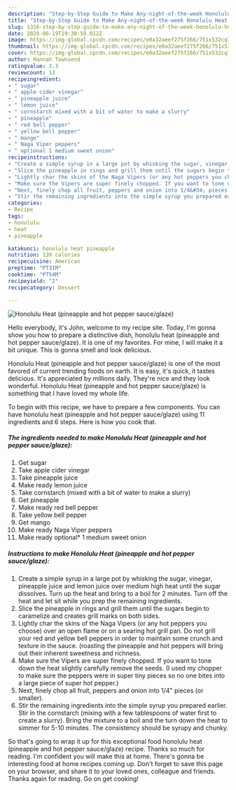 ```yaml
---
description: "Step-by-Step Guide to Make Any-night-of-the-week Honolulu Heat (pineapple and hot pepper sauce/glaze)"
title: "Step-by-Step Guide to Make Any-night-of-the-week Honolulu Heat (pineapple and hot pepper sauce/glaze)"
slug: 1316-step-by-step-guide-to-make-any-night-of-the-week-honolulu-heat-pineapple-and-hot-pepper-sauce-glaze
date: 2020-06-19T19:30:59.012Z
image: https://img-global.cpcdn.com/recipes/e0a32aeef275f266/751x532cq70/honolulu-heat-pineapple-and-hot-pepper-sauceglaze-recipe-main-photo.jpg
thumbnail: https://img-global.cpcdn.com/recipes/e0a32aeef275f266/751x532cq70/honolulu-heat-pineapple-and-hot-pepper-sauceglaze-recipe-main-photo.jpg
cover: https://img-global.cpcdn.com/recipes/e0a32aeef275f266/751x532cq70/honolulu-heat-pineapple-and-hot-pepper-sauceglaze-recipe-main-photo.jpg
author: Hannah Townsend
ratingvalue: 3.3
reviewcount: 13
recipeingredient:
- " sugar"
- " apple cider vinegar"
- " pineapple juice"
- " lemon juice"
- " cornstarch mixed with a bit of water to make a slurry"
- " pineapple"
- " red bell pepper"
- " yellow bell pepper"
- " mango"
- " Naga Viper peppers"
- " optional 1 medium sweet onion"
recipeinstructions:
- "Create a simple syrup in a large pot by whisking the sugar, vinegar, pineapple juice and lemon juice over medium high heat until the sugar dissolves. Turn up the heat and bring to a boil for 2 minutes. Turn off the heat and let sit while you prep the remaining ingredients."
- "Slice the pineapple in rings and grill them until the sugars begin to caramelize and creates grill marks on both sides."
- "Lightly char the skins of the Naga Vipers (or any hot peppers you choose) over an open flame or on a searing hot grill pan. Do not grill your red and yellow bell peppers in order to maintain some crunch and texture in the sauce. (roasting the pineapple and hot peppers will bring out their inherent sweetness and richness."
- "Make sure the Vipers are super finely chopped. If you want to tone down the heat slightly carefully remove the seeds. (I used my chopper to make sure the peppers were in super tiny pieces so no one bites into a large piece of super hot pepper.)"
- "Next, finely chop all fruit, peppers and onion into 1/4&#34; pieces (or smaller)."
- "Stir the remaining ingredients into the simple syrup you prepared earlier. Stir in the cornstarch (mixing with a few tablespoons of water first to create a slurry). Bring the mixture to a boil and the turn down the heat to simmer for 5-10 minutes. The consistency should be syrupy and chunky."
categories:
- Recipe
tags:
- honolulu
- heat
- pineapple

katakunci: honolulu heat pineapple 
nutrition: 139 calories
recipecuisine: American
preptime: "PT31M"
cooktime: "PT54M"
recipeyield: "2"
recipecategory: Dessert

---
```



![Honolulu Heat (pineapple and hot pepper sauce/glaze)](https://img-global.cpcdn.com/recipes/e0a32aeef275f266/751x532cq70/honolulu-heat-pineapple-and-hot-pepper-sauceglaze-recipe-main-photo.jpg)

Hello everybody, it's John, welcome to my recipe site. Today, I'm gonna show you how to prepare a distinctive dish, honolulu heat (pineapple and hot pepper sauce/glaze). It is one of my favorites. For mine, I will make it a bit unique. This is gonna smell and look delicious.

Honolulu Heat (pineapple and hot pepper sauce/glaze) is one of the most favored of current trending foods on earth. It is easy, it's quick, it tastes delicious. It's appreciated by millions daily. They're nice and they look wonderful. Honolulu Heat (pineapple and hot pepper sauce/glaze) is something that I have loved my whole life.




To begin with this recipe, we have to prepare a few components. You can have honolulu heat (pineapple and hot pepper sauce/glaze) using 11 ingredients and 6 steps. Here is how you cook that.

<!--inarticleads1-->

##### The ingredients needed to make Honolulu Heat (pineapple and hot pepper sauce/glaze):

1. Get  sugar
1. Take  apple cider vinegar
1. Take  pineapple juice
1. Make ready  lemon juice
1. Take  cornstarch (mixed with a bit of water to make a slurry)
1. Get  pineapple
1. Make ready  red bell pepper
1. Take  yellow bell pepper
1. Get  mango
1. Make ready  Naga Viper peppers
1. Make ready  optional* 1 medium sweet onion




<!--inarticleads2-->

##### Instructions to make Honolulu Heat (pineapple and hot pepper sauce/glaze):

1. Create a simple syrup in a large pot by whisking the sugar, vinegar, pineapple juice and lemon juice over medium high heat until the sugar dissolves. Turn up the heat and bring to a boil for 2 minutes. Turn off the heat and let sit while you prep the remaining ingredients.
1. Slice the pineapple in rings and grill them until the sugars begin to caramelize and creates grill marks on both sides.
1. Lightly char the skins of the Naga Vipers (or any hot peppers you choose) over an open flame or on a searing hot grill pan. Do not grill your red and yellow bell peppers in order to maintain some crunch and texture in the sauce. (roasting the pineapple and hot peppers will bring out their inherent sweetness and richness.
1. Make sure the Vipers are super finely chopped. If you want to tone down the heat slightly carefully remove the seeds. (I used my chopper to make sure the peppers were in super tiny pieces so no one bites into a large piece of super hot pepper.)
1. Next, finely chop all fruit, peppers and onion into 1/4&#34; pieces (or smaller).
1. Stir the remaining ingredients into the simple syrup you prepared earlier. Stir in the cornstarch (mixing with a few tablespoons of water first to create a slurry). Bring the mixture to a boil and the turn down the heat to simmer for 5-10 minutes. The consistency should be syrupy and chunky.




So that's going to wrap it up for this exceptional food honolulu heat (pineapple and hot pepper sauce/glaze) recipe. Thanks so much for reading. I'm confident you will make this at home. There's gonna be interesting food at home recipes coming up. Don't forget to save this page on your browser, and share it to your loved ones, colleague and friends. Thanks again for reading. Go on get cooking!
